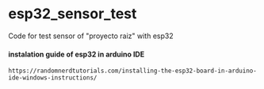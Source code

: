 # esp32_sensor_test
Code for test sensor of "proyecto raiz" with esp32
#### instalation guide of esp32 in arduino IDE
    https://randomnerdtutorials.com/installing-the-esp32-board-in-arduino-ide-windows-instructions/
